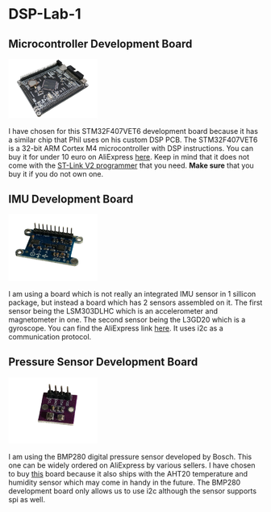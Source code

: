 # DSP-Lab-1



## Microcontroller Development Board 
<img src="fig/stm32_dev_board.png" alt="STM32 development board" width="35%" />

I have chosen for this STM32F407VET6 development board because it has a similar chip that Phil uses on his custom DSP PCB. The STM32F407VET6 is a 32-bit ARM Cortex M4 microcontroller with DSP instructions. 
You can buy it for under 10 euro on AliExpress [here](https://nl.aliexpress.com/item/1005001644834573.html?spm=a2g0o.productlist.main.1.b3dfvfbwvfbwjK&algo_pvid=284cf71b-6d31-4386-967b-9a592789a6ec&algo_exp_id=284cf71b-6d31-4386-967b-9a592789a6ec-0&pdp_npi=4%40dis%21EUR%219.69%219.69%21%21%2110.30%2110.30%21%40211b613917306683684106493ef414%2112000016954060469%21sea%21NL%21822730915%21X&curPageLogUid=YsPn9uDHncoh&utparam-url=scene%3Asearch%7Cquery_from%3A). Keep in mind that it does not come with the [ST-Link V2 programmer](https://nl.aliexpress.com/item/1005005273159580.html?spm=a2g0o.productlist.main.1.6c237ebbPpzKEK&algo_pvid=ff7c7d71-3bb3-4e4b-a9d3-c35d70fd9b99&algo_exp_id=ff7c7d71-3bb3-4e4b-a9d3-c35d70fd9b99-0&pdp_npi=4%40dis%21EUR%212.57%212.40%21%21%212.73%212.55%21%402103917f17306684432736078ee21e%2112000032440955298%21sea%21NL%21822730915%21X&curPageLogUid=trNRV6dqMgo8&utparam-url=scene%3Asearch%7Cquery_from%3A) that you need. **Make sure** that you buy it if you do not own one.

## IMU Development Board 
<img src="fig/imu_sensor_dev_board.png" alt="IMU Sensor development board" width="35%" />

I am using a board which is not really an integrated IMU sensor in 1 sillicon package, but instead a board which has 2 sensors assembled on it. The first sensor being the LSM303DLHC which is an accelerometer and magnetometer in one. The second sensor being the L3GD20 which is a gyroscope. You can find the AliExpress link [here](https://nl.aliexpress.com/item/32903832768.html?spm=a2g0o.productlist.main.9.3843115bjwHG4B&algo_pvid=7ba10ca8-d109-47c9-9cd3-4fb200163a69&algo_exp_id=7ba10ca8-d109-47c9-9cd3-4fb200163a69-4&pdp_npi=4%40dis%21EUR%215.59%215.59%21%21%215.94%215.94%21%402103835e17306675901261026ede18%2165798327221%21sea%21NL%21822730915%21X&curPageLogUid=4SDKWKGLpj4c&utparam-url=scene%3Asearch%7Cquery_from%3A). It uses i2c as a communication protocol. 

## Pressure Sensor Development Board
<img src="fig/pressure_sensor_dev_board.png" alt="Pressure Sensor development board" width="35%" />

I am using the BMP280 digital pressure sensor developed by Bosch. This one can be widely ordered on AliExpress by various sellers. I have chosen to buy [this](https://nl.aliexpress.com/item/1005006733065626.html?spm=a2g0o.productlist.main.11.1945b4Ryb4Ryvj&algo_pvid=1eaab135-3305-4090-9e63-5ac73ac4ea28&algo_exp_id=1eaab135-3305-4090-9e63-5ac73ac4ea28-5&pdp_npi=4%40dis%21EUR%214.68%214.49%21%21%214.97%214.77%21%402103854017306672518593639ee944%2112000038122257904%21sea%21NL%21822730915%21X&curPageLogUid=bLYCUn4kQhUP&utparam-url=scene%3Asearch%7Cquery_from%3A) board because it also ships with the AHT20 temperature and humidity sensor which may come in handy in the future. The BMP280 development board only allows us to use i2c although the sensor supports spi as well.
